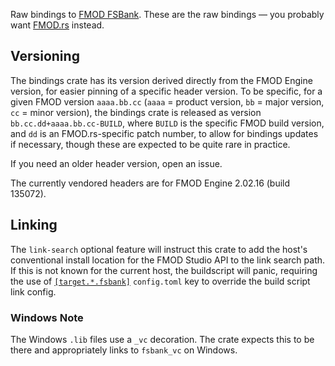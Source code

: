 Raw bindings to [FMOD FSBank](https://www.fmod.com/docs/2.02/api/fsbank-api.html). These are the raw
bindings — you probably want [FMOD.rs](https://lib.rs/fmod-rs) instead.

## Versioning

The bindings crate has its version derived directly from the FMOD Engine
version, for easier pinning of a specific header version. To be specific, for
a given FMOD version `aaaa.bb.cc` (`aaaa` = product version, `bb` = major
version, `cc` = minor version), the bindings crate is released as version
`bb.cc.dd+aaaa.bb.cc-BUILD`, where `BUILD` is the specific FMOD build version,
and `dd` is an FMOD.rs-specific patch number, to allow for bindings updates if
necessary, though these are expected to be quite rare in practice.

If you need an older header version, open an issue.

The currently vendored headers are for FMOD Engine 2.02.16 (build 135072).

## Linking

The `link-search` optional feature will instruct this crate to add the host's
conventional install location for the FMOD Studio API to the link search path.
If this is not known for the current host, the buildscript will panic,
requiring the use of [`[target.*.fsbank]`][links] `config.toml` key to override
the build script link config.

[links]: https://doc.rust-lang.org/cargo/reference/build-scripts.html#overriding-build-scripts

### Windows Note

The Windows `.lib` files use a `_vc` decoration. The crate expects this to be
there and appropriately links to `fsbank_vc` on Windows.
